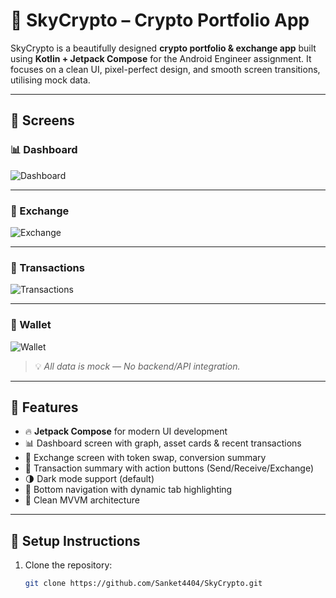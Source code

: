 # 💸 SkyCrypto – Crypto Portfolio App

SkyCrypto is a beautifully designed **crypto portfolio & exchange app** built using **Kotlin + Jetpack Compose** for the Android Engineer assignment. It focuses on a clean UI, pixel-perfect design, and smooth screen transitions, utilising mock data.

---

## 📱 Screens

### 📊 Dashboard
![Dashboard](https://github.com/user-attachments/assets/de2b5e73-7747-472b-b36a-26efbf27fb2a)

---

### 🔁 Exchange
![Exchange](https://github.com/user-attachments/assets/d6d09d34-c305-4541-9fba-191f22bd2c49)


---

### 📄 Transactions
![Transactions](https://github.com/user-attachments/assets/dddc39bd-885e-4647-a04b-be8b24d9b888)

---

### 👛 Wallet
![Wallet](https://github.com/user-attachments/assets/4d379ab5-95bb-40e0-a9bf-ed0d67b7a663)


> 💡 *All data is mock — No backend/API integration.*

---

## 🚀 Features

- 🔥 **Jetpack Compose** for modern UI development
- 📊 Dashboard screen with graph, asset cards & recent transactions
- 🔁 Exchange screen with token swap, conversion summary
- 📄 Transaction summary with action buttons (Send/Receive/Exchange)
- 🌗 Dark mode support (default)
- 🧩 Bottom navigation with dynamic tab highlighting
- 🧼 Clean MVVM architecture

---

## 🧪 Setup Instructions

1. Clone the repository:
   ```bash
   git clone https://github.com/Sanket4404/SkyCrypto.git

